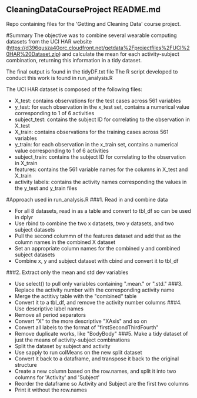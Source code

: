 ## CleaningDataCourseProject README.md
Repo containing files for the 'Getting and Cleaning Data' course project.

#Summary
The objective was to combine several wearable computing datasets from the UCI HAR website (https://d396qusza40orc.cloudfront.net/getdata%2Fprojectfiles%2FUCI%20HAR%20Dataset.zip)
and calculate the mean for each activity-subject combination, returning this information in a tidy dataset.

The final output is found in the tidyDF.txt file
The R script developed to conduct this work is found in run_analysis.R

The UCI HAR dataset is composed of the following files:
- X_test: contains observations for the test cases across 561 variables
- y_test: for each observation in the x_test set, contains a numerical value corresponding to 1 of 6 activities
- subject_test: contains the subject ID for correlating to the observation in X_test
- X_train: contains observations for the training cases across 561 variables
- y_train: for each observation in the x_train set, contains a numerical value corresponding to 1 of 6 activities
- subject_train: contains the subject ID for correlating to the observation in X_train
- features: contains the 561 variable names for the columns in X_test and X_train
- activity labels: contains the activity names corresponding the values in the y_test and y_train files

#Approach used in run_analysis.R
###1. Read in and combine data
- For all 8 datasets, read in as a table and convert to tbl_df so can be used in dplyr
- Use rbind to combine the two x datasets, two y datasets, and two subject datasets
- Pull the second colummn of the features dataset and add that as the column names in the combined X dataset
- Set an appropriate column names for the combined y and combined subject datasets
- Combine x, y and subject dataset with cbind and convert it to tbl_df

###2. Extract only the mean and std dev variables
- Use select() to pull only variables containing ".mean." or ".std."
###3. Replace the activity number with the corresponding activity name
- Merge the actitivy table with the "combined" table
- Convert it to a tbl_df, and remove the activity number columns
###4. Use descriptive label names
- Remove all period separators
- Convert "X" to the more descriptive "XAxis" and so on
- Convert all labels to the format of "firstSecondThirdFourth"
- Remove duplicate works, like "BodyBody"
###5. Make a tidy dataset of just the means of activity-subject combinations
- Split the dataset by subject and activity
- Use sapply to run colMeans on the new split dataset
- Convert it back to a dataframe, and transpose it back to the original structure
- Create a new column based on the row.names, and split it into two columns for 'Activity' and 'Subject'
- Reorder the dataframe so Activity and Subject are the first two columns
- Print it without the row.names

